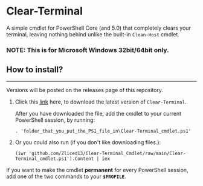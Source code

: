 # Clear-Terminal

A simple cmdlet for PowerShell Core (and 5.0) that completely clears your terminal, leaving nothing behind unlike the built-in `Clean-Host` cmdlet.

### NOTE: This is for Microsoft Windows 32bit/64bit **only**.

## How to install?

---
Versions will be posted on the releases page of this repository.
1. Click this [link](github.com/Zliced13/Clear-Terminal_Cmdlet/raw/main/Clear-Terminal_cmdlet.ps1) here, to download the latest version of `Clear-Terminal`.

    After you have downloaded the file, add the cmdlet to your current PowerShell session, by running:
    ```
    . 'folder_that_you_put_the_PS1_file_in\Clear-Terminal_cmdlet.ps1'
    ```

2. Or you could also run (if you don't like downloading files.):
    ```
    (iwr 'github.com/Zliced13/Clear-Terminal_Cmdlet/raw/main/Clear-Terminal_cmdlet.ps1').Content | iex
    ```

If you want to make the cmdlet **permanent** for every PowerShell session, add one of the two commands to your **`$PROFILE`**.
